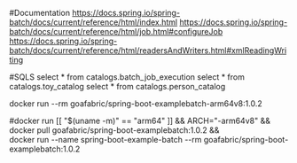#Documentation
https://docs.spring.io/spring-batch/docs/current/reference/html/index.html
https://docs.spring.io/spring-batch/docs/current/reference/html/job.html#configureJob
https://docs.spring.io/spring-batch/docs/current/reference/html/readersAndWriters.html#xmlReadingWriting

#SQLS
select * from catalogs.batch_job_execution
select * from catalogs.toy_catalog
select * from catalogs.person_catalog

docker run --rm goafabric/spring-boot-examplebatch-arm64v8:1.0.2

#docker run
[[ "$(uname -m)" == "arm64"  ]] && ARCH="-arm64v8" && \
docker pull goafabric/spring-boot-examplebatch:1.0.2 && \
docker run --name spring-boot-example-batch --rm goafabric/spring-boot-examplebatch:1.0.2
